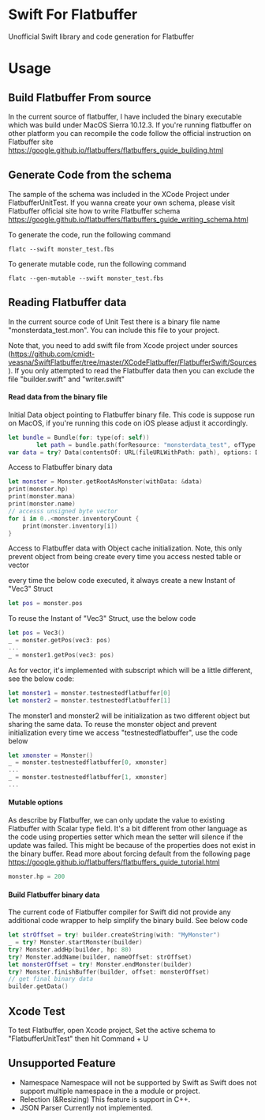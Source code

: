 # Swift For Flatbuffer
Unofficial Swift library and code generation for Flatbuffer

# Usage

## Build Flatbuffer From source

In the current source of flatbuffer, I have included the binary executable which was build under MacOS Sierra 10.12.3. If you're running flatbuffer on other platform you can recompile the code follow the official instruction on Flatbuffer site https://google.github.io/flatbuffers/flatbuffers_guide_building.html

## Generate Code from the schema

The sample of the schema was included in the XCode Project under FlatbufferUnitTest. If you wanna create your own schema, please visit Flatbuffer official site how to write Flatbuffer schema https://google.github.io/flatbuffers/flatbuffers_guide_writing_schema.html

To generate the code, run the following command

```
flatc --swift monster_test.fbs
```

To generate mutable code, run the following command

```
flatc --gen-mutable --swift monster_test.fbs
```

## Reading Flatbuffer data

In the current source code of Unit Test there is a binary file name "monsterdata_test.mon". You can include this file to your project.

Note that, you need to add swift file from Xcode project under sources (https://github.com/cmidt-veasna/SwiftFlatbuffer/tree/master/XCodeFlatbuffer/FlatbufferSwift/Sources). If you only attempted to read the Flatbuffer data then you can exclude the file "builder.swift" and "writer.swift"

#### Read data from the binary file

Initial Data object pointing to Flatbuffer binary file. This code is suppose run on MacOS, if you're running this code on iOS please adjust it accordingly.

```swift
let bundle = Bundle(for: type(of: self))
        let path = bundle.path(forResource: "monsterdata_test", ofType: "mon")!
var data = try? Data(contentsOf: URL(fileURLWithPath: path), options: Data.ReadingOptions.alwaysMapped)
```

Access to Flatbuffer binary data

```swift
let monster = Monster.getRootAsMonster(withData: &data)
print(monster.hp)
print(monster.mana)
print(monster.name)
// accesss unsigned byte vector
for i in 0..<monster.inventoryCount {
    print(monster.inventory[i])
}
```

Access to Flatbuffer data with Object cache initialization. Note, this only prevent object from being create every time you access nested table or vector

every time the below code executed, it always create a new Instant of "Vec3" Struct

```swift
let pos = monster.pos
```

To reuse the Instant of "Vec3" Struct, use the below code

```swift
let pos = Vec3()
_ = monster.getPos(vec3: pos)
...
_ = monster1.getPos(vec3: pos)
```

As for vector, it's implemented with subscript which will be a little different, see the below code:

```swift
let monster1 = monster.testnestedflatbuffer[0]
let monster2 = monster.testnestedflatbuffer[1]
```

The monster1 and monster2 will be initialization as two different object but sharing the same data. To reuse the monster object and prevent initialization every time we access "testnestedflatbuffer", use the code below

```swift
let xmonster = Monster()
_ = monster.testnestedflatbuffer[0, xmonster]
...
_ = monster.testnestedflatbuffer[1, xmonster]
...
```

#### Mutable options

As describe by Flatbuffer, we can only update the value to existing Flatbuffer with Scalar type field. It's a bit different from other language as the code using properties setter which mean the setter will silence if the update was failed. This might be because of the properties does not exist in the binary buffer. Read more about forcing default from the following page https://google.github.io/flatbuffers/flatbuffers_guide_tutorial.html

```swift
monster.hp = 200
```

#### Build Flatbuffer binary data

The current code of Flatbuffer compiler for Swift did not provide any additional code wrapper to help simplify the binary build. See below code

```swift
let strOffset = try! builder.createString(with: "MyMonster")
_ = try? Monster.startMonster(builder)
try? Monster.addHp(builder, hp: 80)
try? Monster.addName(builder, nameOffset: strOffset)
let monsterOffset = try! Monster.endMonster(builder)
try? Monster.finishBuffer(builder, offset: monsterOffset)
// get final binary data
builder.getData()
```

## Xcode Test

To test Flatbuffer, open Xcode project, Set the active schema to "FlatbufferUnitTest" then hit Command + U

## Unsupported Feature

- Namespace
Namespace will not be supported by Swift as Swift does not support multiple namespace in the a module or project.
- Relection (&Resizing)
This feature is support in C++.
- JSON Parser
Currently not implemented.
